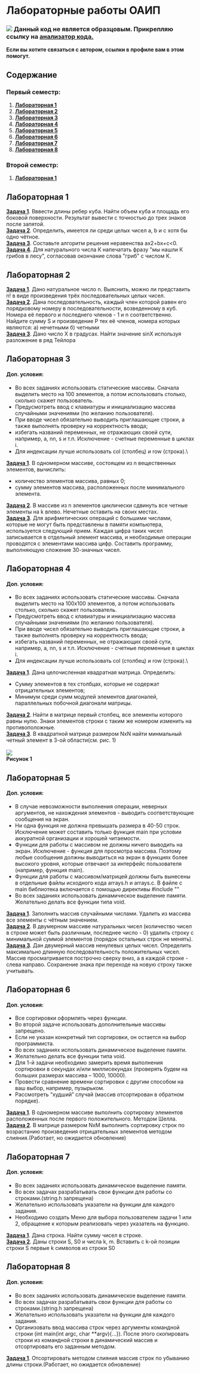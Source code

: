 # Лабораторные работы ОАИП
### ![](https://i.ibb.co/6WJd2wN/extrasign.png) **Данный код не является образцовым. Прикрепляю ссылку на [анализатор кода.](https://sonarcloud.io/project/overview?id=krilop_labs)**
**Если вы хотите связаться с автором, ссылки в профиле вам в этом помогут.**
## Содержание
### Первый семестр: 
1. **[Лабораторная 1](#лабораторная-1)**
2. **[Лабораторная 2](#лабораторная-2)**
3. **[Лабораторная 3](#лабораторная-3)**
4. **[Лабораторная 4](#лабораторная-4)**
6. **[Лабораторная 5](#лабораторная-5)**
6. **[Лабораторная 6](#лабораторная-6)**
7. **[Лабораторная 7](#лабораторная-7)**
8. **[Лабораторная 8](#лабораторная-8)**
### Второй семестр:
1. **[Лабораторная 1](#лабораторная-1)**
## Лабораторная 1

**[Задача 1](https://github.com/krilop/labs/tree/master/term1/lab1/task1.c)**. Вввести длины ребер куба. Найти объем куба и площадь его боковой поверхности. Результат вывести с точностью до трех знаков после запятой.\
**[Задача 2](https://github.com/krilop/labs/tree/master/term1/lab1/task2.c)**. Определить, имеется ли среди целых чисел a, b и c хотя бы одно чётное.\
**[Задача 3](https://github.com/krilop/labs/tree/master/term1/lab1/task3.c)**. Составьте алгоритм решения неравенства ax2+bx+c<0.\
**[Задача 4](https://github.com/krilop/labs/tree/master/term1/lab1/task4.c)**. Для натурального числа К напечатать фразу "мы нашли К грибов в лесу", согласовав окончание слова "гриб" с числом К.

## Лабораторная 2

**[Задача 1](https://github.com/krilop/labs/tree/master/term1/lab2/task1.c)**. Дано натуральное число n. Выяснить, можно ли представить n! в виде произведения трёх последовательных целых чисел.\
**[Задача 2](https://github.com/krilop/labs/tree/master/term1/lab2/task2.c)**. Дана последовательность, каждый член которой равен его порядковому номеру в последовательности, возведенному в куб. Номера её первого и последнего членов - 1 и n соответственно.  Найдите сумму S и произведение P тех её членов, номера  которых являются:
а) нечетными
б) четными\
**[Задача 3](https://github.com/krilop/labs/tree/master/term1/lab2/task3.c)**. Дано число Х в градусах. Найти значение sinX используя разложение в ряд Тейлора

## Лабораторная 3

#### Доп. условия:

* Во всех заданиях использовать статические массивы.
Сначала выделить место на 100 элементов, а потом использовать столько, сколько скажет пользователь.
* Предусмотреть ввод с клавиатуры и инициализацию массива случайными значениями (по желанию пользователя).
* При вводе чисел обязательно выводить приглашающие строки, а также выполнять проверку на корректность ввода;
* избегать названий переменных, не отражающих своей сути, например, а, nn, s и т.п. Исключение - счетные переменные в циклах i. 
* Для индексации лучше использовать col (столбец) и row (строка).\

**[Задача 1](https://github.com/krilop/labs/tree/master/term1/lab3/task1.c)**. В одномерном массиве, состоящем из n вещественных элементов, вычислить:
- количество элементов массива, равных 0;
- сумму элементов массива, расположенных после минимального элемента.

**[Задача 2](https://github.com/krilop/labs/tree/master/term1/lab3/task2.c)**. В массиве из n элементов циклически сдвинуть все четные элементы на k влево. Нечетные оставить на своих местах.\
**[Задача 3](https://github.com/krilop/labs/tree/master/term1/lab3/task3.c)**. Для арифметических операций с большими числами, которые не могут быть представлены в памяти компьютера, используется следующий прием. Каждая цифра таких чисел записывается в отдельный элемент массива, и необходимые операции проводятся с элементами массива цифр. Составить программу, выполняющую сложение 30-значных чисел.

## Лабораторная 4

#### Доп. условия:

* Во всех заданиях использовать статические массивы.
  Сначала выделить место на 100х100 элементов, а потом использовать столько, сколько скажет пользователь.
* Предусмотреть ввод с клавиатуры и инициализацию массива случайными значениями (по желанию пользователя).
* При вводе чисел обязательно выводить приглашающие строки, а также выполнять проверку на корректность ввода;
* избегать названий переменных, не отражающих своей сути, например, а, nn, s и т.п. Исключение - счетные переменные в циклах i.
* Для индексации лучше использовать col (столбец) и row (строка).\

**[Задача 1](https://github.com/krilop/labs/tree/master/term1/lab4/task1.c)**. Дана целочисленная квадратная матрица. Определить: 
* Сумму элементов в тех столбцах, которые не содержат отрицательных элементов;
* Минимум среди сумм модулей элементов диагоналей, параллельных побочной диагонали матрицы.

**[Задача 2](https://github.com/krilop/labs/tree/master/term1/lab4/task2.c)**. Найти в матрице первый столбец, все элементы которого равны нулю. Знаки элементов строки с таким же номером изменить на противоположные.\
**[Задача 3](https://github.com/krilop/labs/tree/master/term1/lab4/task3.c)**. В квадратной матрице размером NxN найти минмальный четный элемент в 3-ой области(см. рис. 1)\
\
![](https://i.ibb.co/nsLyw5b/image.png)\
 **Рисунок 1**

## Лабораторная 5
#### Доп. условия:
* В случае невозможности выполнения операции, неверных аргументов, не нахождения элементов - выводить соответствующие сообщения на экран. 
* Ни одна функция не должна превышать размера в 40-50 строк. Исключение может составить только функция main при условии аккуратной организации и хорошей читаемости. 
* Функции для работы с массивом не должны ничего выводить на экран. Исключение - функция для просмотра массива. Поэтому любые сообщения должны выводиться на экран в функциях более высокого уровня, которые отвечают за интерфейс пользователя (например, функция main). 
* Функции для работы с массивом/матрицей должны быть вынесены в отдельные файлы исходного кода arrays.h и arrays.c. В файле с main библиотека включается с помощью директивы #include ""
* Во всех заданиях использовать динамическое выделение памяти. Желательно делать все функции типа void.

**[Задача 1](https://github.com/krilop/labs/tree/master/term1/lab5/task1.c)**. Заполнить массив случайными числами. Удалить из массива все элементы с чётным значением.\
**[Задача 2](https://github.com/krilop/labs/tree/master/term1/lab5/task2.c)**. В двумерном массиве натуральных чисел (количество чисел в строке может быть различным, последнее число - 0) удалить строку с минимальной суммой элементов (порядок остальных строк не менять).\
**[Задача 3](https://github.com/krilop/labs/tree/master/term1/lab5/task3.c)**. Дан двумерный массив ненулевых целых чисел. Определить максимально длинную последовательность положительных чисел. Массив просматривается построчно сверху вниз, а в каждой строке - слева направо. Сохранение знака при переходе на новую строку также учитывать.
## Лабораторная 6
#### Доп. условия:
* Все сортировки оформлять через функции.
* Во второй задаче использовать дополнительные массивы запрещено.
* Если не указан конкретный тип сортировки, он остается на выбор программиста.
* Во всех заданиях использовать динамическое выделение памяти.
* Желательно делать все функции типа void.
* Для 1-й задачи необходимо замерить время выполнения сортировки в секундах и/или миллисекундах (проверять будем на больших размерах массива – 1000, 10000).
* Провести сравнение времени сортировки с другим способом на ваш выбор, например, пузырьком.
* Рассмотреть “худший” случай (массив отсортирован в обратном порядке).

**[Задача 1](https://github.com/krilop/labs/tree/master/term1/lab6/task1.c)**. В одномерном массиве выполнить сортировку элементов расположенных после первого положительного. Методом Шелла.\
**[Задача 2](https://github.com/krilop/labs/tree/master/term1/lab6/task2.c)**. В матрице размером NxM выполнить сортировку строк по возрастанию произведения отрицательных элементов методом слияния.(Работает, но ожидается обновление)

## Лабораторная 7
#### Доп. условия:
* Во всех заданиях использовать динамическое выделение памяти.
* Во всех задачах разрабатывать свои функции для работы со строками.(string.h запрещена) 
* Желательно использовать указатели на функции для каждого задания.
* Необходимо создать Меню для выбора пользователем задачи 1 или 2, обращение к которым реализовать через указатель на функцию.

**[Задача 1](https://github.com/krilop/labs/tree/master/term1/lab7/main.c)**. Дана строка. Найти сумму чисел в строке.\
**[Задача 2](https://github.com/krilop/labs/tree/master/term1/lab7/main.c)**. Даны строки S, S0 и числа k, m. Вставить c k-ой позиции строки S первые k символов из строки S0

## Лабораторная 8
#### Доп. условия:
* Во всех заданиях использовать динамическое выделение памяти.
* Во всех задачах разрабатывать свои функции для работы со строками.(string.h запрещена)
* Желательно использовать указатели на функции для каждого задания.
* Организовать ввод массива строк через аргументы командной строки (int main(int argc, char **argv){…}). После этого скопировать строки из командной строки в динамический массив и отсортировать его заданным методом.

**[Задача 1](https://github.com/krilop/labs/tree/master/term1/lab8/main.c)**. Отсортировать методом слияния массив строк по убыванию длины строки.(Работает, но ожидается обновление)